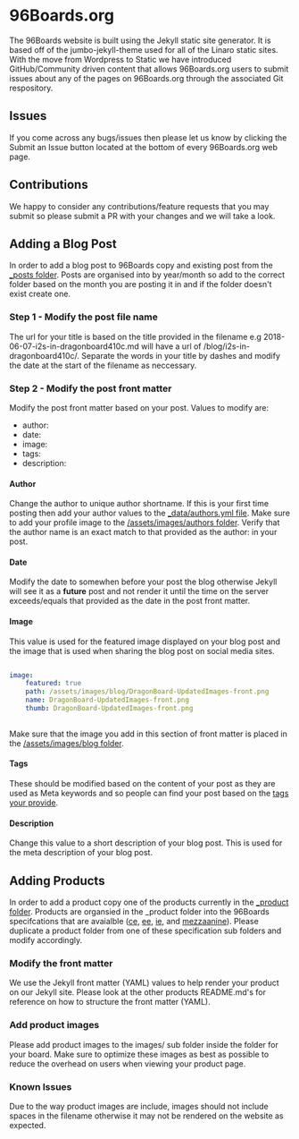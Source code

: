 # 96Boards.org

The 96Boards website is built using the Jekyll static site generator. It is based off of the jumbo-jekyll-theme used for all of the Linaro static sites. With the move from Wordpress to Static we have introduced GitHub/Community driven content that allows 96Boards.org users to submit issues about any of the pages on 96Boards.org through the associated Git respository.

## Issues 
If you come across any bugs/issues then please let us know by clicking the Submit an Issue button located at the bottom of every 96Boards.org web page. 

## Contributions
We happy to consider any contributions/feature requests that you may submit so please submit a PR with your changes and we will take a look.

## Adding a Blog Post

In order to add a blog post to 96Boards copy and existing post from the [_posts folder](https://github.com/96boards/website/tree/master/_posts). Posts are organised into by year/month so add to the correct folder based on the month you are posting it in and if the folder doesn't exist create one.

### Step 1 - Modify the post file name
The url for your title is based on the title provided in the filename e.g 2018-06-07-i2s-in-dragonboard410c.md will have a url of /blog/i2s-in-dragonboard410c/. Separate the words in your title by dashes and modify the date at the start of the filename as neccessary. 

### Step 2 - Modify the post front matter
Modify the post front matter based on your post. Values to modify are:
- author:
- date:
- image:
- tags:
- description:

#### Author
Change the author to unique author shortname. If this is your first time posting then add your author values to the [_data/authors.yml file](https://github.com/96boards/website/blob/master/_data/authors.yml). Make sure to add your profile image to the [/assets/images/authors folder](https://github.com/96boards/website/tree/master/assets/images/authors). Verify that the author name is an exact match to that provided as the author: in your post.

#### Date
Modify the date to somewhen before your post the blog otherwise Jekyll will see it as a __future__ post and not render it until the time on the server exceeds/equals that provided as the date in the post front matter.

#### Image
This value is used for the featured image displayed on your blog post and the image that is used when sharing the blog post on social media sites.

```YAML

image:
    featured: true
    path: /assets/images/blog/DragonBoard-UpdatedImages-front.png
    name: DragonBoard-UpdatedImages-front.png
    thumb: DragonBoard-UpdatedImages-front.png 
    
```

Make sure that the image you add in this section of front matter is placed in the [/assets/images/blog folder](https://github.com/96boards/website/tree/master/assets/images/blog).

#### Tags
These should be modified based on the content of your post as they are used as Meta keywords and so people can find your post based on the [tags your provide](https://www.96boards.org/blog/tag/).

#### Description
Change this value to a short description of your blog post. This is used for the meta description of your blog post.


## Adding Products

In order to add a product copy one of the products currently in the [_product folder](https://github.com/96boards/website/tree/master/_product). Products are organsied in the _product folder into the 96Boards specifcations that are avaialble ([ce](https://github.com/96boards/website/tree/master/_product/ce), [ee](https://github.com/96boards/website/tree/master/_product/ee), [ie](https://github.com/96boards/website/tree/master/_product/ie), and [mezzaanine](https://github.com/96boards/website/tree/master/_product/mezzanine)). Please duplicate a product folder from one of these specification sub folders and modify accordingly. 


### Modify the front matter

We use the Jekyll front matter (YAML) values to help render your product on our Jekyll site. Please look at the other products README.md's for reference on how to structure the front matter (YAML).

### Add product images

Please add product images to the images/ sub folder inside the folder for your board. Make sure to optimize these images as best as possible to reduce the overhead on users when viewing your product page.


### Known Issues
Due to the way product images are include, images should not include spaces in the filename otherwise it may not be rendered on the website as expected.